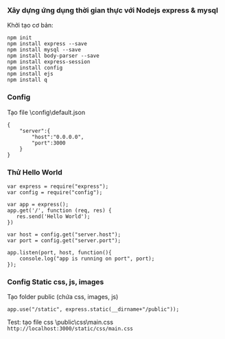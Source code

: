 ### Xây dựng ứng dụng thời gian thực với Nodejs express & mysql
Khởi tạo cơ bản:
```
npm init
npm install express --save
npm install mysql --save
npm install body-parser --save
npm install express-session
npm install config
npm install ejs
npm install q
```

### Config
Tạo file \config\default.json
```
{
	"server":{
		"host":"0.0.0.0",
		"port":3000
	}
}
```

### Thử Hello World
```
var express = require("express");
var config = require("config");

var app = express();
app.get('/', function (req, res) {
   res.send('Hello World');
})

var host = config.get("server.host");
var port = config.get("server.port");

app.listen(port, host, function(){
	console.log("app is running on port", port);
});
```

### Config Static css, js, images
Tạo folder public (chứa css, images, js)
```
app.use("/static", express.static(__dirname+"/public"));
```
Test: tạo file css \public\css\main.css
```http://localhost:3000/static/css/main.css```




